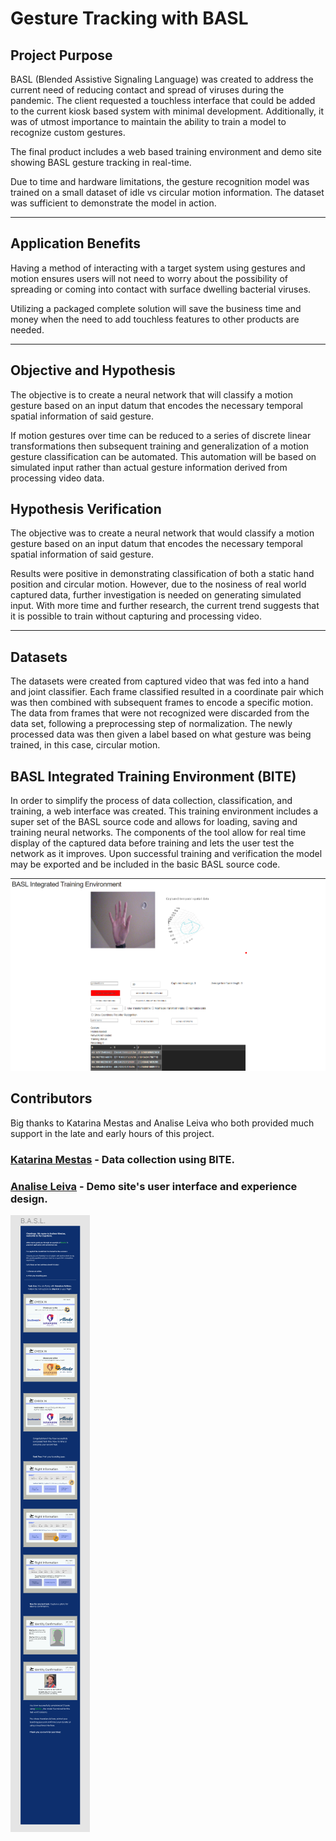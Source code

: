 # Gesture Tracking with BASL

## Project Purpose

BASL (Blended Assistive Signaling Language)  was created to address the current need of reducing contact and spread of viruses during the pandemic. The client requested a touchless interface that could be added to the current kiosk based system with minimal development. Additionally, it was of utmost importance to maintain the ability to train a model to recognize custom gestures. 

The final product includes a web based training environment and demo site showing BASL gesture tracking in real-time. 

Due to time and hardware limitations, the gesture recognition model was trained on a small dataset of idle vs circular motion information. The dataset was sufficient to demonstrate the model in action.

---

## Application Benefits

Having a method of interacting with a target system using gestures and motion ensures users will not need to worry about the possibility of spreading or coming into contact with surface dwelling bacterial viruses. 

Utilizing a packaged complete solution will save the business time and money when the need to add touchless features to other products are needed.


---

## Objective and Hypothesis

The objective is to create a neural network that will classify a motion gesture based on an input datum that encodes the necessary temporal spatial information of said gesture.

If motion gestures over time can be reduced to a series of discrete linear transformations then subsequent training and generalization of a motion gesture classification can be automated. This automation will be based on simulated input rather than actual gesture information derived from processing video data.


## Hypothesis Verification

The objective was to create a neural network that would classify a motion gesture based on an input datum that encodes the necessary temporal spatial information of said gesture.

Results were positive in demonstrating classification of both a static hand position and circular motion. However, due to the nosiness of real world captured data, further investigation is needed on generating simulated input. With more time and further research, the current trend suggests that it is possible to train without capturing and processing video.

---

## Datasets

The datasets were created from captured video that was fed into a hand and joint classifier. Each frame classified resulted in a coordinate pair which was then combined with subsequent frames to encode a specific motion. The data from frames that were not recognized were discarded from the data set, following a preprocessing step of normalization. The newly processed data was then given a label based on what gesture was being trained, in this case, circular motion. 

## BASL Integrated Training Environment (BITE)
In order to simplify the process of data collection, classification, and training, a web interface was created. This training environment includes a super set of the BASL source code and allows for loading, saving and training neural networks. The components of the tool allow for real time display of the captured data before training and lets the user test the network as it improves. Upon successful training and verification the model may be exported and be included in the basic BASL source code.

![BASL Integrated Training Environment](./training_environment.png)

## Contributors

Big thanks to Katarina Mestas and Analise Leiva who both provided much support in the late and early hours of this project.

### [Katarina Mestas](https://www.linkedin.com/in/katarinamestas/) - Data collection using BITE.

### [Analise Leiva](https://www.linkedin.com/in/analise-leiva) - Demo site's user interface and experience design. 

![Demo Site Mockup](./mockup_1.png)